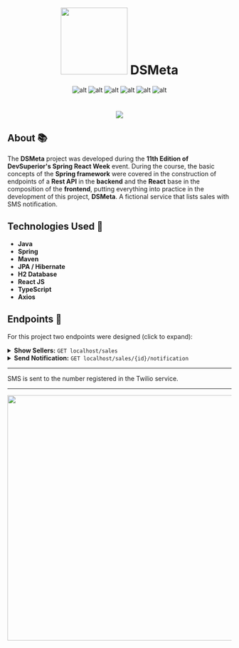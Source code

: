 <h1 align="center"><img src="https://user-images.githubusercontent.com/63134747/202898393-4f9e341d-de9f-4509-9258-8954841575e9.svg" width="150"><b> DSMeta</b></h1>

<div align="center">

![alt](https://img.shields.io/badge/java-v17-red?style=flat&logo=coffeescript)
![alt](https://img.shields.io/badge/spring-v2.7.5-green?style=flat&logo=spring)
![alt](https://img.shields.io/badge/npm-v8.19.2-red?style=flat&logo=npm)
![alt](https://img.shields.io/badge/yarn-v1.22.19-blue?style=flat&logo=yarn)
![alt](https://img.shields.io/badge/node-v16.18.1-green?style=flat&logo=nodedotjs)
![alt](https://img.shields.io/github/languages/count/lucasferreiraz/dsmeta)

</div>

<h1 align="center"><img src="https://user-images.githubusercontent.com/63134747/202898726-6c50c16f-beec-4aae-93a9-946361198f58.png"></h1>

## About 📚

The **DSMeta** project was developed during the **11th Edition of DevSuperior's Spring React Week** event. During the course, the basic concepts of the **Spring framework** were covered in the construction of endpoints of a **Rest API** in the **backend** and the **React** base in the composition of the **frontend**, putting everything into practice in the development of this project, **DSMeta**. A fictional service that lists sales with SMS notification.



## Technologies Used 🚀

- **Java**
- **Spring**
- **Maven**
- **JPA / Hibernate**
- **H2 Database**
- **React JS**
- **TypeScript**
- **Axios**

## Endpoints 🔗

For this project two endpoints were designed (click to expand): <br>

<details>

<summary><b>Show Sellers:</b> <code>GET localhost/sales</code></summary>
## Show Paginated Sellers List

Returns an object containing a paginated list of the top 20 sellers in the database if the date range is not passed as a parameter in the endpoint call.

**Method** : `GET`

**URL** : `localhost/sales`

### OR

**URL** : `localhost/sales/?minDate=yyyy-MM-dd&maxDate=yyyy-MM-dd`

## Success Response

**Code** : `200 OK`

**Content example:**

```json
{
    "content": [
        {
            "id": 37,
            "sellerName": "Padme",
            "visited": 82,
            "deals": 82,
            "amount": 22465.0,
            "date": "2022-02-27"
        },
        
        "."
        "."
        "."
        
        
        {
            "id": 26,
            "sellerName": "Kal-El",
            "visited": 21,
            "deals": 20,
            "amount": 17126.0,
            "date": "2022-04-03"
        },
        {
            "id": 25,
            "sellerName": "Anakin",
            "visited": 68,
            "deals": 43,
            "amount": 17016.0,
            "date": "2022-04-07"
        }
    ],
    "pageable": {
        "sort": {
            "sorted": false,
            "empty": true,
            "unsorted": true
        },
        "pageNumber": 0,
        "pageSize": 20,
        "offset": 0,
        "paged": true,
        "unpaged": false
    },
    "totalPages": 4,
    "totalElements": 66,
    "last": false,
    "sort": {
        "sorted": false,
        "empty": true,
        "unsorted": true
    },
    "size": 20,
    "number": 0,
    "numberOfElements": 20,
    "first": true,
    "empty": false
}
```
</details>

<details>

<summary><b>Send Notification:</b> <code>GET localhost/sales/{id}/notification</code></summary>

Send the SMS informing the seller's name, total sales value in the month and the date.

**Method** : `GET`

**URL** : `localhost/sales/{id}/notification`

**Code** : `200 OK`

**Content example:**

<h1 align="center"><img src="https://user-images.githubusercontent.com/63134747/202898938-6916e2a0-84e5-4f23-a40b-08c926a86a4a.png" width="500"></h1>

</details>

---

SMS is sent to the number registered in the Twilio service.

---
<img src="https://user-images.githubusercontent.com/63134747/202898938-6916e2a0-84e5-4f23-a40b-08c926a86a4a.png" width="550">


